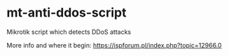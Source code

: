 # mt-anti-ddos-script
Mikrotik script which detects DDoS attacks

More info and where it begin: https://ispforum.pl/index.php?topic=12966.0
